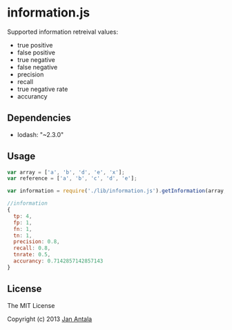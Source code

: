 # information.js

Supported information retreival values:
- true positive
- false positive
- true negative
- false negative
- precision
- recall
- true negative rate
- accurancy

## Dependencies
- lodash: "~2.3.0"

## Usage

```js
var array = ['a', 'b', 'd', 'e', 'x'];
var reference = ['a', 'b', 'c', 'd', 'e'];

var information = require('./lib/information.js').getInformation(array, reference);

//information
{ 
  tp: 4,
  fp: 1,
  fn: 1,
  tn: 1,
  precision: 0.8,
  recall: 0.8,
  tnrate: 0.5,
  accurancy: 0.7142857142857143 
}
```

## License

The MIT License

Copyright (c) 2013 [Jan Antala](http://www.janantala.com)
